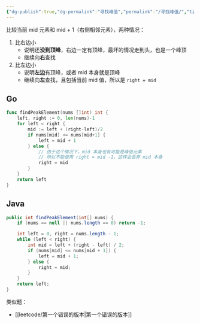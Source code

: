 ```yaml
---
{"dg-publish":true,"dg-permalink":"寻找峰值","permalink":"/寻找峰值/","title":"寻找峰值","tags":["二分查找"]}
---
```



比较当前 mid 元素和 mid + 1（右侧相邻元素），两种情况：
1. 比右边小
	- 说明还**没到顶峰**，右边一定有顶峰，最坏的情况走到头，也是一个峰顶
	- 继续向**右**查找
2. 比左边小
	- 说明**左边**有顶峰，或者 mid 本身就是顶峰
	- 继续向**左**查找，且包括当前 mid 值，所以是 `right = mid`

## Go

```go
func findPeakElement(nums []int) int {
	left, right := 0, len(nums)-1
	for left < right {
		mid := left + (right-left)/2
		if nums[mid] <= nums[mid+1] {
			left = mid + 1
		} else {
			// 由于这个情况下，mid 本身也有可能是峰值元素
			// 所以不能使用 right = mid -1，这样会丢弃 mid 本身
			right = mid
		}
	}
	return left
}
```

## Java

```java
public int findPeakElement(int[] nums) {
    if (nums == null || nums.length == 0) return -1;

    int left = 0, right = nums.length - 1;
    while (left < right) {
        int mid = left + (right - left) / 2;
        if (nums[mid] <= nums[mid + 1]) {
            left = mid + 1;
        } else {
            right = mid;
        }
    }
    return left;
}
```

类似题：
- [[leetcode/第一个错误的版本\|第一个错误的版本]]
